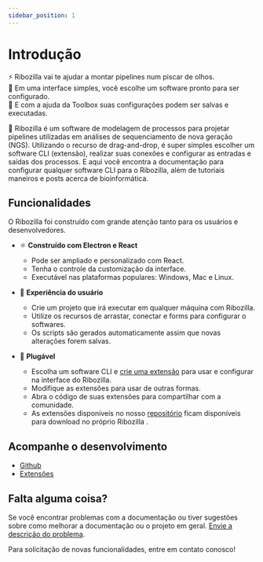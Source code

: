 ```yaml
---
sidebar_position: 1
---
```


# Introdução

⚡️  Ribozilla vai te ajudar a montar pipelines num piscar de olhos.  
🧬  Em uma interface simples, você escolhe um software pronto para ser configurado.  
🤯  E com a ajuda da Toolbox suas configurações podem ser salvas e executadas.  

🧐 Ribozilla é um software de modelagem de processos para projetar pipelines utilizadas em análises de sequenciamento de nova geração (NGS). Utilizando o recurso de drag-and-drop, é super simples escolher um software CLI (extensão), realizar suas conexões e configurar as entradas e saídas dos processos. E aqui você encontra a documentação para configurar qualquer software CLI para o Ribozilla, além de tutoriais maneiros e posts acerca de bioinformática.

## Funcionalidades

O Ribozilla foi construído com grande atenção tanto para os usuários e desenvolvedores.

- ⚛️ **Construído com Electron e React**
  - Pode ser ampliado e personalizado com React.
  - Tenha o controle da customização da interface.
  - Executável nas plataformas populares: Windows, Mac e Linux.

- 👤 **Experiência do usuário**
  - Crie um projeto que irá executar em qualquer máquina com Ribozilla.
  - Utilize os recursos de arrastar, conectar e forms para configurar o softwares.
  - Os scripts são gerados automaticamente assim que novas alterações forem salvas.

- 🧩 **Plugável**
  - Escolha um software CLI e [crie uma extensão](https://github.com/wapablos/ribozilla) para usar e configurar na interface do Ribozilla.
  - Modifique as extensões para usar de outras formas.
  - Abra o código de suas extensões para compartilhar com a comunidade.
  - As extensões disponíveis no nosso [repositório](https://github.com/wapablos/ribozilla-extensions) ficam disponíveis para download no próprio Ribozilla .

## Acompanhe o desenvolvimento
- [Github](https://github.com/wapablos/ribozilla)
- [Extensões](https://github.com/wapablos/ribozilla-extensions)

## Falta alguma coisa?
Se você encontrar problemas com a documentação ou tiver sugestões sobre como melhorar a documentação ou o projeto em geral. [Envie a descrição do problema](https://github.com/wapablos/ribozilla/issues).

Para solicitação de novas funcionalidades, entre em contato conosco!